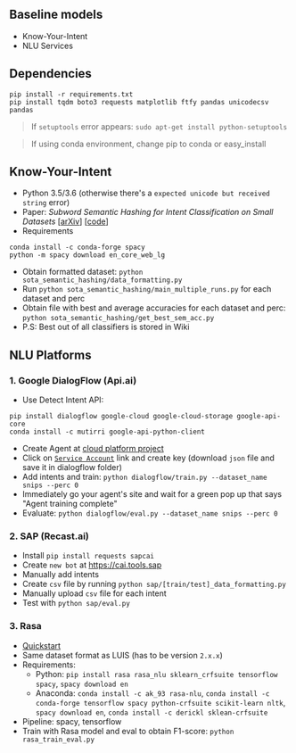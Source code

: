 ## Baseline models
* Know-Your-Intent
* NLU Services

## Dependencies
```
pip install -r requirements.txt
pip install tqdm boto3 requests matplotlib ftfy pandas unicodecsv pandas
```
> If `setuptools` error appears: `sudo apt-get install python-setuptools` 

> If using conda environment, change pip to conda or easy_install

## Know-Your-Intent
* Python 3.5/3.6 (otherwise there's a `expected unicode but received string` error)
* Paper: *Subword Semantic Hashing for Intent Classification on Small Datasets* [[arXiv](https://arxiv.org/abs/1810.07150)] [[code](https://github.com/kumar-shridhar/Know-Your-Intent/blob/master/updated_semhash_pipeline.ipynb)]
* Requirements
```
conda install -c conda-forge spacy
python -m spacy download en_core_web_lg
```

* Obtain formatted dataset: `python sota_semantic_hashing/data_formatting.py`
* Run `python sota_semantic_hashing/main_multiple_runs.py` for each dataset and perc
* Obtain file with best and average accuracies for each dataset and perc: `python sota_semantic_hashing/get_best_sem_acc.py`
* P.S: Best out of all classifiers is stored in Wiki

## NLU Platforms
### 1. Google DialogFlow (Api.ai)
* Use Detect Intent API:
 ```
 pip install dialogflow google-cloud google-cloud-storage google-api-core
 conda install -c mutirri google-api-python-client
 ```
* Create Agent at [cloud platform project](https://console.dialogflow.com/api-client) 
* Click on [`Service Account`](https://console.cloud.google.com/iam-admin/serviceaccounts?project=intent-stterror-mihupt) link and create key (download `json` file and save it in dialogflow folder)
* Add intents and train: `python dialogflow/train.py --dataset_name snips --perc 0`
* Immediately go your agent's site and wait for a green pop up that says "Agent training complete"
* Evaluate: `python dialogflow/eval.py --dataset_name snips --perc 0`

### 2. SAP (Recast.ai)
* Install `pip install requests sapcai`
* Create `new bot` at https://cai.tools.sap
* Manually add intents
* Create `csv` file by running `python sap/[train/test]_data_formatting.py`
* Manually upload `csv` file for each intent
* Test with `python sap/eval.py`

### 3. Rasa
* [Quickstart](https://rasa.com/docs/nlu/quickstart/)
* Same dataset format as LUIS (has to be version `2.x.x`)
* Requirements:
   * Python: `pip install rasa rasa_nlu sklearn_crfsuite tensorflow spacy`, `spacy download en`
   * Anaconda: `conda install -c ak_93 rasa-nlu`, `conda install -c conda-forge tensorflow spacy python-crfsuite scikit-learn nltk`, `spacy download en`, `conda install -c derickl sklean-crfsuite`
* Pipeline: spacy, tensorflow
* Train with Rasa model and eval to obtain F1-score: `python rasa_train_eval.py`
